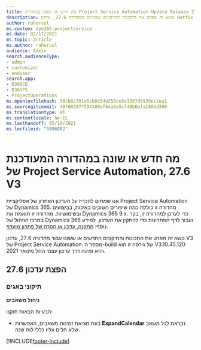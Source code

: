 ```yaml
---
title: מה חדש או שונה במהדורה Project Service Automation Update Release 27.6 Hotfix, V3
description: נושא זה מפרט את התכונות והתיקונים שזמינים במהדורה 27.6, עדכון Hotfix V3 של Project Service Automation.
author: ruhercul
ms.custom: dyn365-projectservice
ms.date: 02/17/2021
ms.topic: article
ms.author: ruhercul
audience: Admin
search.audienceType:
- admin
- customizer
- enduser
search.app:
- D365CE
- D365PS
- ProjectOperations
ms.openlocfilehash: 58cb82701e5cb8c549250ce5e3397d5939ec1ea1
ms.sourcegitcommit: 40f68387f594180af64a5e5c748b6efa188bd300
ms.translationtype: HT
ms.contentlocale: he-IL
ms.lasthandoff: 05/10/2021
ms.locfileid: "5996882"
---
```

# <a name="whats-new-or-changed-in-project-service-automation-update-release-276-v3"></a>מה חדש או שונה במהדורה המעודכנת של Project Service Automation, 27.6 V3

אנו שמחים להכריז על העדכון האחרון של אפליקציית Project Service Automation של Dynamics 365. מהדורה זו כוללת כמה שיפורים חשובים באיכות, בביצועים ובשימושיות. מהדורה זו תואמת את Dynamics 365 9.x. כדי לעדכן למהדורה זו, בקר במרכז הניהול של Dynamics 365 ועבור לדף הפתרונות כדי להתקין את העדכון. למידע נוסף: [התקנה, עדכון או הסרה של פתרון מועדף](/power-platform/admin/install-remove-preferred-solution).

נושא זה מפרט את התכונות והתיקונים החדשים או ששונו עבור מהדורה 27.6, עדכון V3 של Project Service Automation. מספר ה-build של גירסה זו הוא V3.10.45.120 והיא זמינה דרך עדכון עצמי החל מינואר 2021.

## <a name="update-release-276"></a>הפצת עדכון 27.6

### <a name="bug-fixes"></a>תיקוני באגים


**ניהול משאבים**

הבעיות הבאות תוקנו:

- בעת מציאת זמינות משאבים, האפשרות **ExpandCalendar** נקראת לכל משאב שלא חלים עליו כללי לוח שנה.


[!INCLUDE[footer-include](../includes/footer-banner.md)]